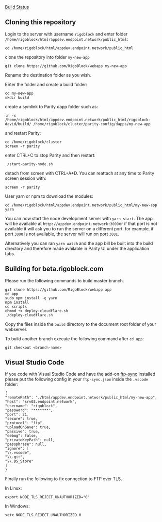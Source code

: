 [Build Status](https://rb-jenkins.endpoint.network/buildStatus/icon?job=webapp-beta)

## Cloning this repository

Login to the server with username `rigoblock` and enter folder `/home/rigoblock/html/appdev.endpoint.network/public_html`:

    cd /home/rigoblock/html/appdev.endpoint.network/public_html

clone the repository into folder `my-new-app`

    git clone https://github.com/RigoBlock/webapp my-new-app 

Rename the destination folder as you wish.

Enter the folder and create a build folder:

    cd my-new-app
	mkdir build

create a symlink to Parity dapp folder such as:

    ln -s /home/rigoblock/html/appdev.endpoint.network/public_html/rigoblock-david/build/ /home/rigoblock/cluster/parity-config/dapps/my-new-app

and restart Parity:

    cd /home/rigoblock/cluster
    screen -r parity

enter CTRL+C to stop Parity and then restart:

    ./start-parity-node.sh

detach from screen with CTRL+A+D. You can reattach at any time to Parity screen session with:

    screen -r parity

User yarn or npm to download the modules:

    cd /home/rigoblock/html/appdev.endpoint.network/public_html/my-new-app
    yarn

You can now start the node development server with `yarn start`. The app will be available at `http://appdev.endpoint.network:3000`or if that port is not available it will ask you to run the server on a different port. for example, if port `3000` is not available, the server will run on port `3001`.

Alternatively you can ran `yarn watch` and the app bill be built into the build directory and therefore made available in Parity UI under the application tabs.

## Building for beta.rigoblock.com

Please run the following commands to build master branch. 

    git clone https://github.com/RigoBlock/webapp app
    cd app
    sudo npm install -g yarn
    npm install
    cd scripts
    chmod +x deploy-cloudflare.sh
    ./deploy-cloudflare.sh

Copy the files inside the `build` directory to the document root folder of your webserver.

To build another branch execute the following command after `cd app`:

    git checkout <branch-name>

## Visual Studio Code

If you code with Visual Studio Code and have the add-on [ftp-sync](https://github.com/lukasz-wronski/vscode-ftp-sync) installed please put the following config in your `ftp-sync.json` inside the `.vscode` folder:
    
    {
    "remotePath": "./html/appdev.endpoint.network/public_html/my-new-app",
    "host": "srv03.endpoint.network",
    "username": "rigoblock",
    "password": "*******",
    "port": 21,
    "secure": true,
    "protocol": "ftp",
    "uploadOnSave": true,
    "passive": true,
    "debug": false,
    "privateKeyPath": null,
    "passphrase": null,
    "ignore": [
    "\\.vscode",
    "\\.git",
    "\\.DS_Store"
    ]
    }

Finally run the following to fix connection to FTP over TLS.

In Linux:

    export NODE_TLS_REJECT_UNAUTHORIZED="0"

In Windows:

    setx NODE_TLS_REJECT_UNAUTHORIZED 0





